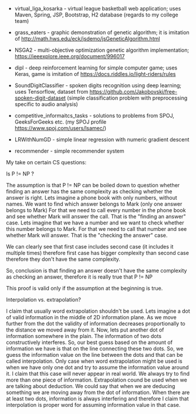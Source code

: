 - virtual_liga_kosarka - virtual league basketball web application; uses Maven, Spring, JSP, Bootstrap, H2 database
						(regards to my college team)
						
- grass_eaters - graphic demonstration of genetic algorithm; it is imitation of http://math.hws.edu/eck/jsdemo/jsGeneticAlgorithm.html

- NSGA2 - multi-objective optimization genetic algorithm implementation; https://ieeexplore.ieee.org/document/996017

- dipl - deep reinforcement learning for simple computer game; uses Keras, game is imitation of https://docs.riddles.io/light-riders/rules

- SoundDigitClassifier - spoken digits recognition using deep learning; uses Tensorflow, dataset from https://github.com/Jakobovski/free-spoken-digit-dataset
						(simple classification problem with preprocessing specific to audio analysis)
						
- competitive_informaitcs_tasks - solutions to problems from SPOJ, GeeksForGeeks etc. 
								(my SPOJ profile https://www.spoj.com/users/lsamec/)

- LRWithNumGD - simple linear regression with numeric gradient descent

- recommender - simple recommender system


My take on certain CS questions:

Is P != NP ?

The assumption is that P != NP can be boiled down to question whether finding an answer has the same complexity
as checking whether the answer is right.
Lets imagine a phone book with only numbers, without names. We want to find which answer belongs to Mark (only one answer belongs to Mark)
For that we need to call every number in the phone book and see whether Mark will answer the call.
That is the "finding an answer" case.
Lets imagine that we have a number and we want to check whether this number belongs to Mark.
For that we need to call that number and see whether Mark will answer.
That is the "checking the answer" case.

We can clearly see that first case includes second case (it includes it multiple times)
therefore first case has bigger complexity than second case therefore they don't have the same complexity.

So, conclusion is that finding an answer doesn't have the same complexity as checking an answer,
therefore it is really true that P != NP

This proof is valid only if the assumption at the beginning is true.



Interpolation vs. extrapolation?

I claim that usually word extrapolation shouldn't be used.
Lets imagine a dot of valid information in the middle of 2D information plane.
As we move further from the dot the validity of information decreases proportionally to the distance we moved away from it.
Now, lets put another dot of information somewhere in the plain.
The information of two dots constructively interferes.
So, our best guess based on the amount of information we have is that on the line connecting these two dots.
So, we guess the information value on the line between the dots and that can be called interpolation.
Only case when word extrapolation might be used is when we have only one dot and try to assume the information
value around it. I claim that this case will never appear in real world. We always try to find more than one piece of information.
Extrapolation cound be used when we are talking about deduction. 
We could say that when we are deducing something we are moving away from the dot of information.
When there are at least two dots, information is always interfering and therefore I claim that interpolation is proper word for assuming information value in that case. 
 









	


